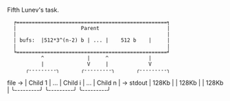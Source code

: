Fifth Lunev's task.

      ╒=================================================╕
      |  		            Parent                      |
      |                                                 |
      | bufs:  |512*3^(n-2) b | ... |    512 b    |     |
      |                                                 |
      ╘=================================================╛
               ^              |     ^             |
               |              V     |             V
          ╭---------╮       ╭---------╮       ╭---------╮
  file -> | Child 1 |  ...  | Child i |  ...  | Child n | -> stdout
          |  128Kb  |       |  128Kb  |       | 128Kb   |
          ╰---------╯       ╰---------╯       ╰---------╯